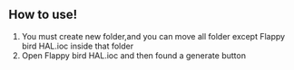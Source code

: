 ## How to use!
1. You must create new folder,and you can move all folder except Flappy bird HAL.ioc inside that folder
2. Open Flappy bird HAL.ioc and then found a generate button
